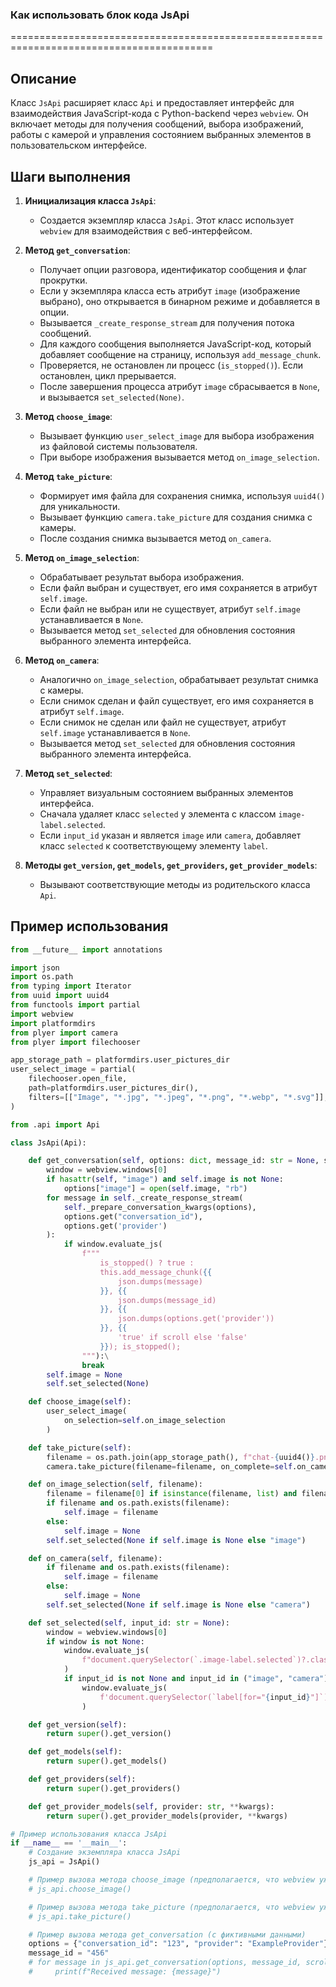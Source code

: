 ### **Как использовать блок кода JsApi**
=========================================================================================

Описание
-------------------------
Класс `JsApi` расширяет класс `Api` и предоставляет интерфейс для взаимодействия JavaScript-кода с Python-backend через `webview`. Он включает методы для получения сообщений, выбора изображений, работы с камерой и управления состоянием выбранных элементов в пользовательском интерфейсе.

Шаги выполнения
-------------------------
1. **Инициализация класса `JsApi`**:
   - Создается экземпляр класса `JsApi`. Этот класс использует `webview` для взаимодействия с веб-интерфейсом.

2. **Метод `get_conversation`**:
   - Получает опции разговора, идентификатор сообщения и флаг прокрутки.
   - Если у экземпляра класса есть атрибут `image` (изображение выбрано), оно открывается в бинарном режиме и добавляется в опции.
   - Вызывается `_create_response_stream` для получения потока сообщений.
   - Для каждого сообщения выполняется JavaScript-код, который добавляет сообщение на страницу, используя `add_message_chunk`.
   - Проверяется, не остановлен ли процесс (`is_stopped()`). Если остановлен, цикл прерывается.
   - После завершения процесса атрибут `image` сбрасывается в `None`, и вызывается `set_selected(None)`.

3. **Метод `choose_image`**:
   - Вызывает функцию `user_select_image` для выбора изображения из файловой системы пользователя.
   - При выборе изображения вызывается метод `on_image_selection`.

4. **Метод `take_picture`**:
   - Формирует имя файла для сохранения снимка, используя `uuid4()` для уникальности.
   - Вызывает функцию `camera.take_picture` для создания снимка с камеры.
   - После создания снимка вызывается метод `on_camera`.

5. **Метод `on_image_selection`**:
   - Обрабатывает результат выбора изображения.
   - Если файл выбран и существует, его имя сохраняется в атрибут `self.image`.
   - Если файл не выбран или не существует, атрибут `self.image` устанавливается в `None`.
   - Вызывается метод `set_selected` для обновления состояния выбранного элемента интерфейса.

6. **Метод `on_camera`**:
   - Аналогично `on_image_selection`, обрабатывает результат снимка с камеры.
   - Если снимок сделан и файл существует, его имя сохраняется в атрибут `self.image`.
   - Если снимок не сделан или файл не существует, атрибут `self.image` устанавливается в `None`.
   - Вызывается метод `set_selected` для обновления состояния выбранного элемента интерфейса.

7. **Метод `set_selected`**:
   - Управляет визуальным состоянием выбранных элементов интерфейса.
   - Сначала удаляет класс `selected` у элемента с классом `image-label.selected`.
   - Если `input_id` указан и является `image` или `camera`, добавляет класс `selected` к соответствующему элементу `label`.

8. **Методы `get_version`, `get_models`, `get_providers`, `get_provider_models`**:
   - Вызывают соответствующие методы из родительского класса `Api`.

Пример использования
-------------------------

```python
from __future__ import annotations

import json
import os.path
from typing import Iterator
from uuid import uuid4
from functools import partial
import webview
import platformdirs
from plyer import camera
from plyer import filechooser

app_storage_path = platformdirs.user_pictures_dir
user_select_image = partial(
    filechooser.open_file,
    path=platformdirs.user_pictures_dir(),
    filters=[["Image", "*.jpg", "*.jpeg", "*.png", "*.webp", "*.svg"]],
)

from .api import Api

class JsApi(Api):

    def get_conversation(self, options: dict, message_id: str = None, scroll: bool = None) -> Iterator:
        window = webview.windows[0]
        if hasattr(self, "image") and self.image is not None:
            options["image"] = open(self.image, "rb")
        for message in self._create_response_stream(
            self._prepare_conversation_kwargs(options),
            options.get("conversation_id"),
            options.get('provider')
        ):
            if window.evaluate_js(
                f"""
                    is_stopped() ? true :
                    this.add_message_chunk({{
                        json.dumps(message)
                    }}, {{
                        json.dumps(message_id)
                    }}, {{
                        json.dumps(options.get('provider'))
                    }}, {{
                        'true' if scroll else 'false'
                    }}); is_stopped();
                """):\
                break
        self.image = None
        self.set_selected(None)

    def choose_image(self):
        user_select_image(
            on_selection=self.on_image_selection
        )

    def take_picture(self):
        filename = os.path.join(app_storage_path(), f"chat-{uuid4()}.png")
        camera.take_picture(filename=filename, on_complete=self.on_camera)

    def on_image_selection(self, filename):
        filename = filename[0] if isinstance(filename, list) and filename else filename
        if filename and os.path.exists(filename):
            self.image = filename
        else:
            self.image = None
        self.set_selected(None if self.image is None else "image")

    def on_camera(self, filename):
        if filename and os.path.exists(filename):
            self.image = filename
        else:
            self.image = None
        self.set_selected(None if self.image is None else "camera")

    def set_selected(self, input_id: str = None):
        window = webview.windows[0]
        if window is not None:
            window.evaluate_js(
                f"document.querySelector(`.image-label.selected`)?.classList.remove(`selected`);"
            )
            if input_id is not None and input_id in ("image", "camera"):
                window.evaluate_js(
                    f'document.querySelector(`label[for="{input_id}"]`)?.classList.add(`selected`);'
                )

    def get_version(self):
        return super().get_version()

    def get_models(self):
        return super().get_models()

    def get_providers(self):
        return super().get_providers()

    def get_provider_models(self, provider: str, **kwargs):
        return super().get_provider_models(provider, **kwargs)

# Пример использования класса JsApi
if __name__ == '__main__':
    # Создание экземпляра класса JsApi
    js_api = JsApi()

    # Пример вызова метода choose_image (предполагается, что webview уже инициализирован)
    # js_api.choose_image()

    # Пример вызова метода take_picture (предполагается, что webview уже инициализирован)
    # js_api.take_picture()

    # Пример вызова метода get_conversation (с фиктивными данными)
    options = {"conversation_id": "123", "provider": "ExampleProvider"}
    message_id = "456"
    # for message in js_api.get_conversation(options, message_id, scroll=True):
    #     print(f"Received message: {message}")